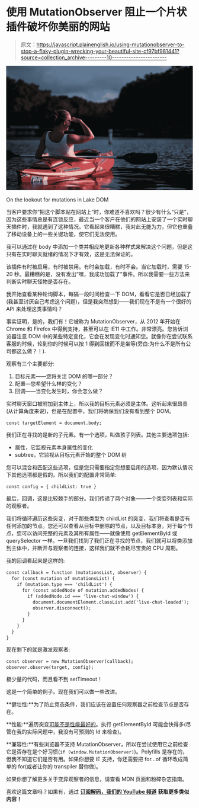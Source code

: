 # 使用 MutationObserver 阻止一个片状插件破坏你美丽的网站

> 原文：<https://javascript.plainenglish.io/using-mutationobserver-to-stop-a-flaky-plugin-wrecking-your-beautiful-site-cf97bf981441?source=collection_archive---------10----------------------->

![](img/2be32d183652456ee69a87375e298955.png)

On the lookout for mutations in Lake DOM

当客户要求你“把这个脚本贴在网站上”时，你难道不喜欢吗？很少有什么“只是”，因为这些事情总是有连锁反应，最近当一个客户在他们的网站上安装了一个实时聊天插件时，我就遇到了这种情况。它看起来很糟糕，我对此无能为力，但它也重叠了移动设备上的一些关键功能，使它们无法使用。

我可以通过在 body 中添加一个类并相应地更新各种样式来解决这个问题，但是这只有在实时聊天就绪的情况下才有效，这是无法保证的。

该插件有时被启用，有时被禁用。有时会加载，有时不会。当它加载时，需要 15-20 秒。最糟糕的是，没有发出“嘿，我成功加载了”事件。所以我需要一些方法来判断实时聊天怪物是否存在。

我开始查看某种轮询脚本，每隔一段时间检查一下 DOM，看看它是否已经加载了(我甚至讨厌自己考虑这个问题)，但是我突然想到——我们现在不是有一个很好的 API 来处理这类事情吗？

事实证明，是的，我们有！它被称为 MutationObserver，从 2012 年开始在 Chrome 和 Firefox 中得到支持，甚至可以在 IE11 中工作。非常漂亮。您告诉浏览器注意 DOM 中的某些特定变化，它会在发现变化时通知您。就像你在尝试联系客服的时候，轮到你的时候可以按 1 得到回拨而不是坐等(旁白:为什么不是所有公司都这么做？！).

观察有三个主要部分:

1.  目标元素——您将关注 DOM 的哪一部分？
2.  配置—您希望什么样的变化？
3.  回调——当变化发生时，你会怎么做？

实时聊天窗口被附加到主体上，所以我的目标元素必须是主体。这听起来很昂贵(从计算角度来说)，但是在配置中，我们将确保我们没有看到整个 DOM。

```
const targetElement = document.body;
```

我们正在寻找的是新的子元素。有一个选项，叫做孩子列表。其他主要选项包括:

*   属性，它监视元素本身属性的变化
*   subtree，它监视从目标元素开始的整个 DOM 树

您可以混合和匹配这些选项，但是您只需要指定您想要启用的选项，因为默认情况下其他选项都是假的。所以我们的配置非常简单:

```
const config = { childList: true }
```

最后，回调，这是比较棘手的部分。我们传递了两个对象——一个突变列表和实际的观察者。

我们将循环遍历这些突变，对于那些类型为 childList 的突变，我们将查看是否有任何添加的节点。您还可以查看从目标中删除的节点，以及目标本身。对于每个节点，您可以访问完整的元素及其所有属性——就像使用 getElementById 或 querySelector 一样。一旦我们找到了我们正在寻找的节点，我们就可以将类添加到主体中，并断开与观察者的连接，这样我们就不会耗尽宝贵的 CPU 周期。

我的回调看起来是这样的:

```
const callback = function (mutationsList, observer) {
  for (const mutation of mutationsList) {
    if (mutation.type === 'childList') {
      for (const addedNode of mutation.addedNodes) {
        if (addedNode.id === 'live-chat-window') {
          document.documentElement.classList.add('live-chat-loaded');
          observer.disconnect();
        }
      }
    }
  }
}
```

现在剩下的就是激发观察者:

```
const observer = new MutationObserver(callback);
observer.observe(target, config);
```

极少量的代码，而且看不到 setTimeout！

这是一个简单的例子。现在我们可以做一些改进。

**健壮性:**为了防止竞态条件，我们应该在设置任何观察器之前检查节点是否存在。

**性能:**遍历突变[可能不是性能最好的](https://stackoverflow.com/questions/31659567/performance-of-mutationobserver-to-detect-nodes-in-entire-dom#39332340)。执行 getElementById 可能会快得多(尽管在我的实际问题中，我没有可预测的 Id 来检查)。

**兼容性:**有些浏览器不支持 MutationObserver，所以在尝试使用它之前检查它是否存在是个好习惯(`if (window.MutationObserver)`)。Polyfills 是存在的，但我不知道它们是否有用。如果你想要 IE 支持，你还需要把 for…of 循环改成简单的 for(或者让你的 transpiler 替你做)。

如果你想了解更多关于变异观察者的信息，请查看 MDN 页面和粉碎杂志指南。

喜欢这篇文章吗？如果有，通过 [**订阅解码，我们的 YouTube 频道**](https://www.youtube.com/channel/UCtipWUghju290NWcn8jhyAw) **获取更多类似内容！**